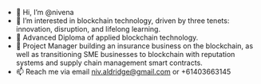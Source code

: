 - 👋 Hi, I’m @nivena
- 👀 I’m interested in blockchain technology, driven by three tenets: innovation, disruption, and lifelong learning.
- 🌱 Advanced Diploma of applied blockchain technology.
- 💞️ Project Manager building an insurance business on the blockchain, as well as transitioning SME businesses to blockchain with reputation systems and supply chain management smart contracts.
- 📫 Reach me via email niv.aldridge@gmail.com or +61403663145

<!---
nivena/nivena is a ✨ special ✨ repository because its `README.md` (this file) appears on your GitHub profile.
You can click the Preview link to take a look at your changes.
--->
